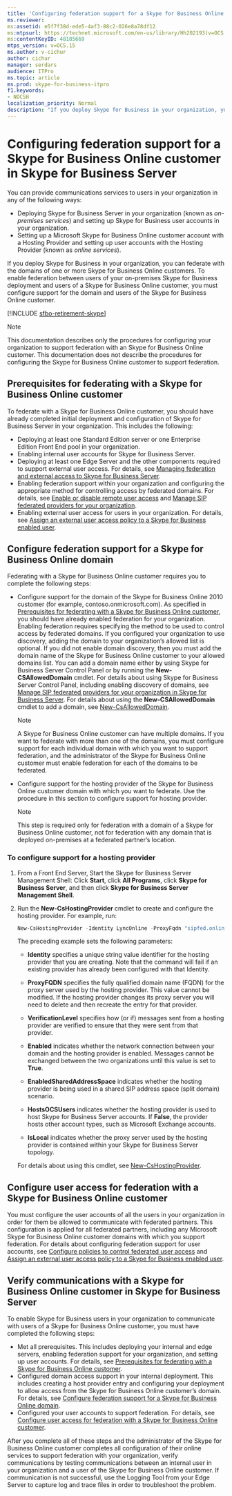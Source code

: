 ```yaml
---
title: 'Configuring federation support for a Skype for Business Online customer'
ms.reviewer: 
ms:assetid: e5f7f38d-ede5-4af3-88c2-026e8a78df12
ms:mtpsurl: https://technet.microsoft.com/en-us/library/Hh202193(v=OCS.15)
ms:contentKeyID: 48185669
mtps_version: v=OCS.15
ms.author: v-cichur
author: cichur
manager: serdars
audience: ITPro
ms.topic: article
ms.prod: skype-for-business-itpro
f1.keywords:
- NOCSH
localization_priority: Normal
description: "If you deploy Skype for Business in your organization, you can federate with the domains of one or more Skype for Business Online customers. "
---
```


# Configuring federation support for a Skype for Business Online customer in Skype for Business Server

You can provide communications services to users in your organization in any of the following ways:

- Deploying Skype for Business Server in your organization (known as *on-premises services*) and setting up Skype for Business  user accounts in your organization.
- Setting up a Microsoft Skype for Business Online customer account with a Hosting Provider and setting up user accounts with the Hosting Provider (known as *online services*).

If you deploy Skype for Business in your organization, you can federate with the domains of one or more Skype for Business Online customers. To enable federation between users of your on-premises Skype for Business deployment and users of a Skype for Business Online customer, you must configure support for the domain and users of the Skype for Business Online customer.

[!INCLUDE [sfbo-retirement-skype](../../../../Hub/includes/sfbo-retirement.md)]

> [!NOTE]  
> This documentation describes only the procedures for configuring your organization to support federation with an Skype for Business Online customer. This documentation does not describe the procedures for configuring the Skype for Business Online customer to support federation.

## Prerequisites for federating with a Skype for Business Online customer

To federate with a Skype for Business Online customer, you should have already completed initial deployment and configuration of Skype for Business Server in your organization. This includes the following:

- Deploying at least one Standard Edition server or one Enterprise Edition Front End pool in your organization.
- Enabling internal user accounts for Skype for Business Server.
- Deploying at least one Edge Server and the other components required to support external user access. For details, see [Managing federation and external access to Skype for Business Server](../managing-federation-and-external-access.md).
- Enabling federation support within your organization and configuring the appropriate method for controlling access by federated domains. For details, see [Enable or disable remote user access](../access-edge/enable-or-disable-remote-user-access.md) and [Manage SIP federated providers for your organization](../sip-providers/manage-sip-federated-providers-for-your-organization.md).
- Enabling external user access for users in your organization. For details, see [Assign an external user access policy to a Skype for Business enabled user](../external-access-policies/assign-an-external-user-access-policy.md).

## Configure federation support for a Skype for Business Online domain

Federating with a Skype for Business Online customer requires you to complete the following steps:

- Configure support for the domain of the Skype for Business Online 2010 customer (for example, contoso.onmicrosoft.com). As specified in [Prerequisites for federating with a Skype for Business Online customer](#prerequisites-for-federating-with-a-skype-for-business-online-customer), you should have already enabled federation for your organization. Enabling federation requires specifying the method to be used to control access by federated domains. If you configured your organization to use discovery, adding the domain to your organization’s allowed list is optional. If you did not enable domain discovery, then you must add the domain name of the Skype for Business Online customer to your allowed domains list. You can add a domain name either by using Skype for Business Server Control Panel or by running the **New-CSAllowedDomain** cmdlet. For details about using Skype for Business Server Control Panel, including enabling discovery of domains, see [Manage SIP federated providers for your organization in Skype for Business Server](../sip-providers/manage-sip-federated-providers-for-your-organization.md). For details about using the **New-CSAllowedDomain** cmdlet to add a domain, see [New-CsAllowedDomain](/powershell/module/skype/New-CsAllowedDomain).

  > [!NOTE]  
  > A Skype for Business Online customer can have multiple domains. If you want to federate with more than one of the domains, you must configure support for each individual domain with which you want to support federation, and the administrator of the Skype for Business Online customer must enable federation for each of the domains to be federated.

- Configure support for the hosting provider of the Skype for Business Online customer domain with which you want to federate. Use the procedure in this section to configure support for hosting provider.

  > [!NOTE]  
  > This step is required only for federation with a domain of a Skype for Business Online customer, not for federation with any domain that is deployed on-premises at a federated partner’s location.

### To configure support for a hosting provider

1. From a Front End Server, Start the Skype for Business Server Management Shell: Click **Start**, click **All Programs**, click **Skype for Business Server**, and then click **Skype for Business Server Management Shell**.

2. Run the **New-CsHostingProvider** cmdlet to create and configure the hosting provider. For example, run:

    ```powershell
    New-CsHostingProvider -Identity LyncOnline -ProxyFqdn "sipfed.online.lync.com" -VerificationLevel UseSourceVerification -Enabled $True -EnabledSharedAddressSpace $False -HostsOCSUsers $False -IsLocal $False
    ```

    The preceding example sets the following parameters:

    - **Identity** specifies a unique string value identifier for the hosting provider that you are creating. Note that the command will fail if an existing provider has already been configured with that Identity.

    - **ProxyFQDN** specifies the fully qualified domain name (FQDN) for the proxy server used by the hosting provider. This value cannot be modified. If the hosting provider changes its proxy server you will need to delete and then recreate the entry for that provider.

    - **VerificationLevel** specifies how (or if) messages sent from a hosting provider are verified to ensure that they were sent from that provider.

    - **Enabled** indicates whether the network connection between your domain and the hosting provider is enabled. Messages cannot be exchanged between the two organizations until this value is set to **True**.

    - **EnabledSharedAddressSpace** indicates whether the hosting provider is being used in a shared SIP address space (split domain) scenario.

    - **HostsOCSUsers** indicates whether the hosting provider is used to host Skype for Business Server accounts. If **False**, the provider hosts other account types, such as Microsoft Exchange accounts.

    - **IsLocal** indicates whether the proxy server used by the hosting provider is contained within your Skype for Business Server topology.

    For details about using this cmdlet, see [New-CsHostingProvider](/powershell/module/skype/New-CsHostingProvider).

## Configure user access for federation with a Skype for Business Online customer

You must configure the user accounts of all the users in your organization in order for them be allowed to communicate with federated partners. This configuration is applied for all federated partners, including any Microsoft Skype for Business Online customer domains with which you support federation. For details about configuring federation support for user accounts, see [Configure policies to control federated user access](../external-access-policies/configure-policies-to-control-federated-user-access.md) and [Assign an external user access policy to a Skype for Business enabled user](../external-access-policies/assign-an-external-user-access-policy.md).

## Verify communications with a Skype for Business Online customer in Skype for Business Server

To enable Skype for Business users in your organization to communicate with users of a Skype for Business Online customer, you must have completed the following steps:

- Met all prerequisites. This includes deploying your internal and edge servers, enabling federation support for your organization, and setting up user accounts. For details, see [Prerequisites for federating with a Skype for Business Online customer](#prerequisites-for-federating-with-a-skype-for-business-online-customer).
- Configured domain access support in your internal deployment. This includes creating a host provider entry and configuring your deployment to allow access from the Skype for Business Online customer’s domain. For details, see [Configure federation support for a Skype for Business Online domain](#configure-federation-support-for-a-skype-for-business-online-domain).
- Configured your user accounts to support federation. For details, see [Configure user access for federation with a Skype for Business Online customer](#configure-user-access-for-federation-with-a-skype-for-business-online-customer).

After you complete all of these steps and the administrator of the Skype for Business Online customer completes all configuration of their online services to support federation with your organization, verify communications by testing communications between an internal user in your organization and a user of the Skype for Business Online customer. If communication is not successful, use the Logging Tool from your Edge Server to capture log and trace files in order to troubleshoot the problem.

